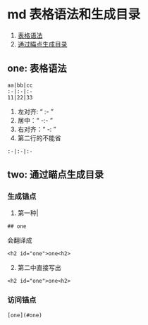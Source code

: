 # md 表格语法和生成目录
1. [表格语法](#one-)
2. [通过瞄点生成目录](#two-)

## one: 表格语法

```
aa|bb|cc
:-|:-|:-
11|22|33
```

1. 左对齐: “ :- ”
2. 居中：“ -:- ”
3. 右对齐：“ -: ”
4. 第二行的不能省
```
:-|:-|:-
```

## two: 通过瞄点生成目录
### 生成锚点
1. 第一种|

```
## one
```

会翻译成

```
<h2 id="one">one<h2>
```

2. 第二中直接写出

```
<h2 id="one">one<h2>
```

### 访问锚点

```
[one](#one)
```
